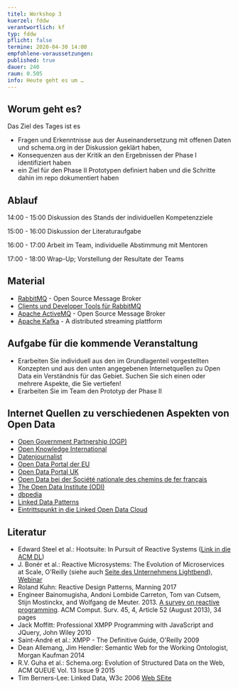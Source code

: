 ```yaml
---
titel: Workshop 3
kuerzel: fddw
verantwortlich: kf
typ: fddw
pflicht: false
termine: 2020-04-30 14:00
empfohlene-voraussetzungen: 
published: true
dauer: 240
raum: 0.505
info: Heute geht es um …
---
```


## Worum geht es?
Das Ziel des Tages ist es
- Fragen und Erkenntnisse aus der Auseinandersetzung mit offenen Daten und schema.org in der Diskussion geklärt haben,
- Konsequenzen aus der Kritik an den Ergebnissen der Phase I identifiziert haben
- ein Ziel für den Phase II Prototypen definiert haben und die Schritte dahin im repo dokumentiert haben

## Ablauf
14:00 - 15:00 Diskussion des Stands der individuellen Kompetenzziele 

15:00 - 16:00 Diskussion der Literaturaufgabe

16:00 - 17:00 Arbeit im Team, individuelle Abstimmung mit Mentoren

17:00 - 18:00 Wrap-Up; Vorstellung der Resultate der Teams

## Material
- [RabbitMQ](https://www.rabbitmq.com/) - Open Source Message Broker
- [Clients und Developer Tools für RabbitMQ](https://www.rabbitmq.com/devtools.html)
- [Apache ActiveMQ](https://github.com/apache/activemq) - Open Source Message Broker
- [Apache Kafka](http://kafka.apache.org/) - A distributed streaming plattform

## Aufgabe für die kommende Veranstaltung
- Erarbeiten Sie individuell aus den im Grundlagenteil vorgestellten Konzepten und aus den unten angegebenen Internetquellen zu Open Data ein Verständnis für das Gebiet. Suchen Sie sich einen oder mehrere Aspekte, die Sie vertiefen!
- Erarbeiten Sie im Team den Prototyp der Phase II

## Internet Quellen zu verschiedenen Aspekten von Open Data
- [Open Government Partnership (OGP)](https://opengovpartnership.de/)
- [Open Knowledge International](https://okfn.org/)
- [Datenjournalist](https://www.datenjournalist.de/)
- [Open Data Portal der EU](https://www.europeandataportal.eu/en)
- [Open Data Portal UK](https://data.gov.uk/)
- [Open Data bei der Société nationale des chemins de fer français](https://data.sncf.com/explore/?sort=modified)
- [The Open Data Institute (ODI)](https://theodi.org/)
- [dbpedia](https://wiki.dbpedia.org/)
- [Linked Data Patterns](https://patterns.dataincubator.org/book/)
- [Eintrittspunkt in die Linked Open Data Cloud](http://lodlaundromat.org/)

## Literatur
- Edward Steel et al.: Hootsuite: In Pursuit of Reactive Systems ([Link in die ACM DL](https://dlnext.acm.org/doi/abs/10.1145/3121437.3131240))
- J. Bonér et al.: Reactive Microsystems: The Evolution of Microservices at Scale, O'Reilly (siehe auch [Seite des Unternehmens Lightbend](https://www.lightbend.com/ebooks/reactive-microsystems-evolution-of-microservices-scalability-oreilly)), [Webinar](https://on.acm.org/c/acm-learning-webinars)
- Roland Kuhn: Reactive Design Patterns, Manning 2017
- Engineer Bainomugisha, Andoni Lombide Carreton, Tom van Cutsem, Stijn Mostinckx, and Wolfgang de Meuter. 2013. [A survey on reactive programming](http://dx.doi.org/10.1145/2501654.2501666). ACM Comput. Surv. 45, 4, Article 52 (August 2013), 34 pages
- Jack Moffitt: Professional XMPP Programming with JavaScript and JQuery, John Wiley 2010
- Saint-André et al.: XMPP - The Definitive Guide, O'Reilly 2009
- Dean Allemang, Jim Hendler: Semantic Web for the Working Ontologist, Morgan Kaufman 2014
- R.V. Guha et al.: Schema.org: Evolution of Structured Data on the Web, ACM QUEUE Vol. 13 Issue 9 2015
- Tim Berners-Lee: Linked Data, W3c 2006 [Web SEite](https://www.w3.org/DesignIssues/LinkedData)
